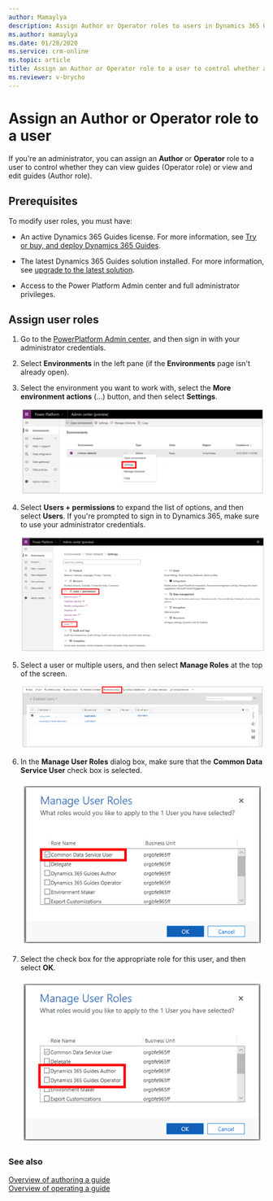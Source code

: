 ```yaml
---
author: Mamaylya
description: Assign Author or Operator roles to users in Dynamics 365 Guides to control whether users can edit and view guides (Author role) or just view guides (Operator role)
ms.author: mamaylya
ms.date: 01/28/2020
ms.service: crm-online
ms.topic: article
title: Assign an Author or Operator role to a user to control whether a user can author a guide or just view a guide (Operator role)
ms.reviewer: v-brycho
---
```


# Assign an Author or Operator role to a user

If you're an administrator, you can assign an **Author** or **Operator** role to a user to control whether they can view guides (Operator role) 
or view and edit guides (Author role).  

## Prerequisites
 
To modify user roles, you must have: 

- An active Dynamics 365 Guides license. For more information, see [Try or buy, and deploy Dynamics 365 Guides](setup.md).

- The latest Dynamics 365 Guides solution installed. For more information, see [upgrade to the latest solution](upgrade.md). 

- Access to the Power Platform Admin center and full administrator privileges. 

## Assign user roles

1. Go to the [PowerPlatform Admin center](https://admin.powerplatform.microsoft.com/environments), and then sign in with your administrator credentials. 

2. Select **Environments** in the left pane (if the **Environments** page isn't already open).  

3. Select the environment you want to work with, select the **More environment actions** (...) button, and then select **Settings**.

   ![Environment settings](media/environment-settings.PNG "Environment settings")
 
4. Select **Users + permissions** to expand the list of options, and then select **Users**. If you're prompted to sign in to Dynamics 365, make sure to use your administrator credentials.   
      
   ![Users selected](media/users-setting.PNG "Users selected")
 
5. Select a user or multiple users, and then select **Manage Roles** at the top of the screen. 
  
   ![Manage Roles](media/select-manage-roles.PNG "Manage Roles")

6. In the **Manage User Roles** dialog box, make sure that the **Common Data Service User** check box is selected. 

   ![Common Data Service User check box](media/common-data-service-user.PNG "Common Data Service User check box")
 
7. Select the check box for the appropriate role for this user, and then select **OK**. 

   ![Author and Operator check boxes](media/select-role.PNG "Author and Operator check boxes")

### See also

[Overview of authoring a guide](authoring-overview.md)<br>
[Overview of operating a guide](operator-overview.md)

